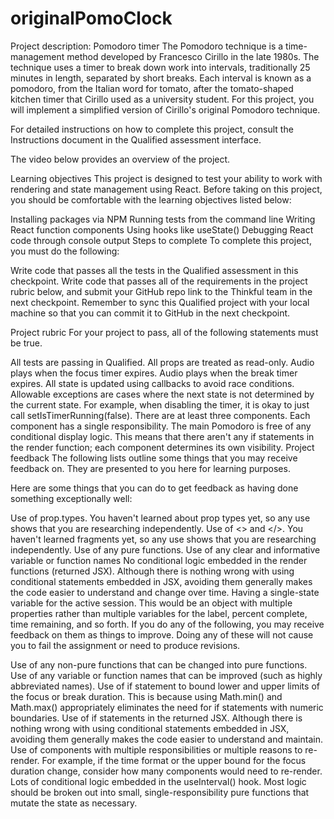 # originalPomoClock
Project description: Pomodoro timer
The Pomodoro technique is a time-management method developed by Francesco Cirillo in the late 1980s. The technique uses a timer to break down work into intervals, traditionally 25 minutes in length, separated by short breaks. Each interval is known as a pomodoro, from the Italian word for tomato, after the tomato-shaped kitchen timer that Cirillo used as a university student. For this project, you will implement a simplified version of Cirillo's original Pomodoro technique.

For detailed instructions on how to complete this project, consult the Instructions document in the Qualified assessment interface.

The video below provides an overview of the project.

Learning objectives
This project is designed to test your ability to work with rendering and state management using React. Before taking on this project, you should be comfortable with the learning objectives listed below:

Installing packages via NPM
Running tests from the command line
Writing React function components
Using hooks like useState()
Debugging React code through console output
Steps to complete
To complete this project, you must do the following:

Write code that passes all the tests in the Qualified assessment in this checkpoint.
Write code that passes all of the requirements in the project rubric below, and submit your GitHub repo link to the Thinkful team in the next checkpoint.
Remember to sync this Qualified project with your local machine so that you can commit it to GitHub in the next checkpoint.

Project rubric
For your project to pass, all of the following statements must be true.

All tests are passing in Qualified.
All props are treated as read-only.
Audio plays when the focus timer expires.
Audio plays when the break timer expires.
All state is updated using callbacks to avoid race conditions. Allowable exceptions are cases where the next state is not determined by the current state. For example, when disabling the timer, it is okay to just call setIsTimerRunning(false).
There are at least three components.
Each component has a single responsibility.
The main Pomodoro is free of any conditional display logic. This means that there aren't any if statements in the render function; each component determines its own visibility.
Project feedback
The following lists outline some things that you may receive feedback on. They are presented to you here for learning purposes.

Here are some things that you can do to get feedback as having done something exceptionally well:

Use of prop.types. You haven't learned about prop types yet, so any use shows that you are researching independently.
Use of <> and </>. You haven't learned fragments yet, so any use shows that you are researching independently.
Use of any pure functions.
Use of any clear and informative variable or function names
No conditional logic embedded in the render functions (returned JSX). Although there is nothing wrong with using conditional statements embedded in JSX, avoiding them generally makes the code easier to understand and change over time.
Having a single-state variable for the active session. This would be an object with multiple properties rather than multiple variables for the label, percent complete, time remaining, and so forth.
If you do any of the following, you may receive feedback on them as things to improve. Doing any of these will not cause you to fail the assignment or need to produce revisions.

Use of any non-pure functions that can be changed into pure functions.
Use of any variable or function names that can be improved (such as highly abbreviated names).
Use of if statement to bound lower and upper limits of the focus or break duration. This is because using Math.min() and Math.max() appropriately eliminates the need for if statements with numeric boundaries.
Use of if statements in the returned JSX. Although there is nothing wrong with using conditional statements embedded in JSX, avoiding them generally makes the code easier to understand and maintain.
Use of components with multiple responsibilities or multiple reasons to re-render. For example, if the time format or the upper bound for the focus duration change, consider how many components would need to re-render.
Lots of conditional logic embedded in the useInterval() hook. Most logic should be broken out into small, single-responsibility pure functions that mutate the state as necessary.
